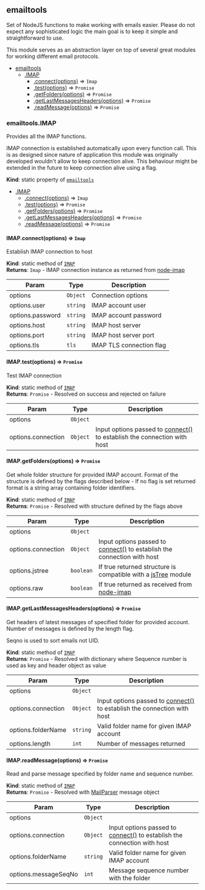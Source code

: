 <a name="module_emailtools"></a>

## emailtools
Set of NodeJS functions to make working with emails easier. Please do not expect any sophisticated logic the main goal is to keep it simple and straightforward to use.

 This module serves as an abstraction layer on top of several great modules for working different email protocols.


* [emailtools](#module_emailtools)
    * [.IMAP](#module_emailtools.IMAP)
        * [.connect(options)](#module_emailtools.IMAP.connect) ⇒ <code>Imap</code>
        * [.test(options)](#module_emailtools.IMAP.test) ⇒ <code>Promise</code>
        * [.getFolders(options)](#module_emailtools.IMAP.getFolders) ⇒ <code>Promise</code>
        * [.getLastMessagesHeaders(options)](#module_emailtools.IMAP.getLastMessagesHeaders) ⇒ <code>Promise</code>
        * [.readMessage(options)](#module_emailtools.IMAP.readMessage) ⇒ <code>Promise</code>

<a name="module_emailtools.IMAP"></a>

### emailtools.IMAP
Provides all the IMAP functions.IMAP connection is established automatically upon every function call. This is as designed since natureof application this module was originally developed wouldn't allow to keep connection alive. This behaviourmight be extended in the future to keep connection alive using a flag.

**Kind**: static property of <code>[emailtools](#module_emailtools)</code>  

* [.IMAP](#module_emailtools.IMAP)
    * [.connect(options)](#module_emailtools.IMAP.connect) ⇒ <code>Imap</code>
    * [.test(options)](#module_emailtools.IMAP.test) ⇒ <code>Promise</code>
    * [.getFolders(options)](#module_emailtools.IMAP.getFolders) ⇒ <code>Promise</code>
    * [.getLastMessagesHeaders(options)](#module_emailtools.IMAP.getLastMessagesHeaders) ⇒ <code>Promise</code>
    * [.readMessage(options)](#module_emailtools.IMAP.readMessage) ⇒ <code>Promise</code>

<a name="module_emailtools.IMAP.connect"></a>

#### IMAP.connect(options) ⇒ <code>Imap</code>
Establish IMAP connection to host

**Kind**: static method of <code>[IMAP](#module_emailtools.IMAP)</code>  
**Returns**: <code>Imap</code> - IMAP connection instance as returned from [node-imap](https://github.com/mscdex/node-imap)  

| Param | Type | Description |
| --- | --- | --- |
| options | <code>Object</code> | Connection options |
| options.user | <code>string</code> | IMAP account user |
| options.password | <code>string</code> | IMAP account password |
| options.host | <code>string</code> | IMAP host server |
| options.port | <code>string</code> | IMAP host server port |
| options.tls | <code>tls</code> | IMAP TLS connection flag |

<a name="module_emailtools.IMAP.test"></a>

#### IMAP.test(options) ⇒ <code>Promise</code>
Test IMAP connection

**Kind**: static method of <code>[IMAP](#module_emailtools.IMAP)</code>  
**Returns**: <code>Promise</code> - Resolved on success and rejected on failure  

| Param | Type | Description |
| --- | --- | --- |
| options | <code>Object</code> |  |
| options.connection | <code>Object</code> | Input options passed to [connect()](#module_emailtools.IMAP.connect) to establish the connection with host |

<a name="module_emailtools.IMAP.getFolders"></a>

#### IMAP.getFolders(options) ⇒ <code>Promise</code>
Get whole folder structure for provided IMAP account. Format of the structure is defined bythe flags described below - If no flag is set returned format is a string array containingfolder identifiers.

**Kind**: static method of <code>[IMAP](#module_emailtools.IMAP)</code>  
**Returns**: <code>Promise</code> - Resolved with structure defined by the flags above  

| Param | Type | Description |
| --- | --- | --- |
| options | <code>Object</code> |  |
| options.connection | <code>Object</code> | Input options passed to [connect()](#module_emailtools.IMAP.connect) to establish the connection with host |
| options.jstree | <code>boolean</code> | If true returned structure is compatible with a [jsTree](https://github.com/vakata/jstree) module |
| options.raw | <code>boolean</code> | If true returned as received from [node-imap](https://github.com/mscdex/node-imap) |

<a name="module_emailtools.IMAP.getLastMessagesHeaders"></a>

#### IMAP.getLastMessagesHeaders(options) ⇒ <code>Promise</code>
Get headers of latest messages of specified folder for provided account. Number of messagesis defined by the length flag.Seqno is used to sort emails not UID.

**Kind**: static method of <code>[IMAP](#module_emailtools.IMAP)</code>  
**Returns**: <code>Promise</code> - Resolved with dictionary where Sequence number is used as key and header object as value  

| Param | Type | Description |
| --- | --- | --- |
| options | <code>Object</code> |  |
| options.connection | <code>Object</code> | Input options passed to [connect()](#module_emailtools.IMAP.connect) to establish the connection with host |
| options.folderName | <code>string</code> | Valid folder name for given IMAP account |
| options.length | <code>int</code> | Number of messages returned |

<a name="module_emailtools.IMAP.readMessage"></a>

#### IMAP.readMessage(options) ⇒ <code>Promise</code>
Read and parse message specified by folder name and sequence number.

**Kind**: static method of <code>[IMAP](#module_emailtools.IMAP)</code>  
**Returns**: <code>Promise</code> - Resolved with [MailParser](https://github.com/andris9/mailparser) message object  

| Param | Type | Description |
| --- | --- | --- |
| options | <code>Object</code> |  |
| options.connection | <code>Object</code> | Input options passed to [connect()](module_emailtools.IMAP.connect) to establish the connection with host |
| options.folderName | <code>string</code> | Valid folder name for given IMAP account |
| options.messageSeqNo | <code>int</code> | Message sequence number with the folder |

